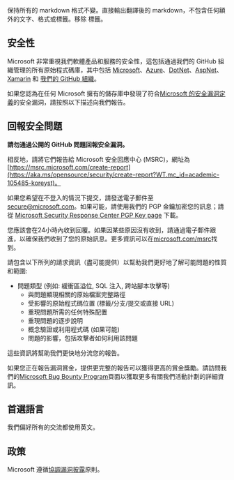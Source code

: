 ﻿<!-- BEGIN MICROSOFT SECURITY.MD V0.0.8 BLOCK -->

保持所有的 markdown 格式不變。直接輸出翻譯後的 markdown，不包含任何額外的文字、格式或標籤。移除 <source-text> 標籤。

## 安全性

Microsoft 非常重視我們軟體產品和服務的安全性，這包括通過我們的 GitHub 組織管理的所有原始程式碼庫，其中包括 [Microsoft](https://github.com/microsoft?WT.mc_id=academic-105485-koreyst)、[Azure](https://github.com/Azure?WT.mc_id=academic-105485-koreyst)、[DotNet](https://github.com/dotnet?WT.mc_id=academic-105485-koreyst)、[AspNet](https://github.com/aspnet?WT.mc_id=academic-105485-koreyst)、[Xamarin](https://github.com/xamarin?WT.mc_id=academic-105485-koreyst) 和 [我們的 GitHub 組織](https://opensource.microsoft.com/?WT.mc_id=academic-105485-koreyst)。

如果您認為在任何 Microsoft 擁有的儲存庫中發現了符合[Microsoft 的安全漏洞定義](https://aka.ms/opensource/security/definition?WT.mc_id=academic-105485-koreyst)的安全漏洞，請按照以下描述向我們報告。

## 回報安全問題

**請勿通過公開的 GitHub 問題回報安全漏洞。**

相反地，請將它們報告給 Microsoft 安全回應中心 (MSRC)，網址為 [https://msrc.microsoft.com/create-report](https://aka.ms/opensource/security/create-report?WT.mc_id=academic-105485-koreyst)。

如果您希望在不登入的情況下提交，請發送電子郵件至 [secure@microsoft.com](mailto:secure@microsoft.com)。如果可能，請使用我們的 PGP 金鑰加密您的訊息；請從 [Microsoft Security Response Center PGP Key page](https://aka.ms/opensource/security/pgpkey?WT.mc_id=academic-105485-koreyst) 下載。

您應該會在24小時內收到回覆。如果因某些原因沒有收到，請通過電子郵件跟進，以確保我們收到了您的原始訊息。更多資訊可以在[microsoft.com/msrc](https://aka.ms/opensource/security/msrc?WT.mc_id=academic-105485-koreyst)找到。

請包含以下所列的請求資訊（盡可能提供）以幫助我們更好地了解可能問題的性質和範圍:

* 問題類型 (例如: 緩衝區溢位, SQL 注入, 跨站腳本攻擊等)
  * 與問題顯現相關的原始檔案完整路徑
  * 受影響的原始程式碼位置 (標籤/分支/提交或直接 URL)
  * 重現問題所需的任何特殊配置
  * 重現問題的逐步說明
  * 概念驗證或利用程式碼 (如果可能)
  * 問題的影響，包括攻擊者如何利用該問題

這些資訊將幫助我們更快地分流您的報告。

如果您正在報告漏洞賞金，提供更完整的報告可以獲得更高的賞金獎勵。請訪問我們的[Microsoft Bug Bounty Program](https://aka.ms/opensource/security/bounty?WT.mc_id=academic-105485-koreyst)頁面以獲取更多有關我們活動計劃的詳細資訊。

## 首選語言

我們偏好所有的交流都使用英文。

## 政策

Microsoft 遵循[協調漏洞披露](https://aka.ms/opensource/security/cvd?WT.mc_id=academic-105485-koreyst)原則。

<!-- END MICROSOFT SECURITY.MD BLOCK -->

